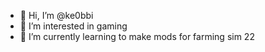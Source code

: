 - 👋 Hi, I’m @ke0bbi
- 👀 I’m interested in gaming
- 🌱 I’m currently learning to make mods for farming sim 22

<!---
ke0bbi/ke0bbi is a ✨ special ✨ repository because its `README.md` (this file) appears on your GitHub profile.
You can click the Preview link to take a look at your changes.
--->
